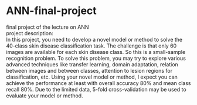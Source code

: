# ANN-final-project
final project of the lecture on ANN<br>
project description:<br>
In this project, you need to develop a novel model or method to solve the 40-class skin disease classification task. The challenge is that only 60 images are available for each skin disease class. So this is a small-sample recognition problem. To solve this problem, you may try to explore various advanced techniques like transfer learning, domain adaptation, relation between images and between classes, attention to lesion regions for classification, etc. Using your novel model or method, I expect you can achieve the performance at least with overall accuracy 80% and mean class recall 80%. Due to the limited data, 5-fold cross-validation may be used to evaluate your model or method.
